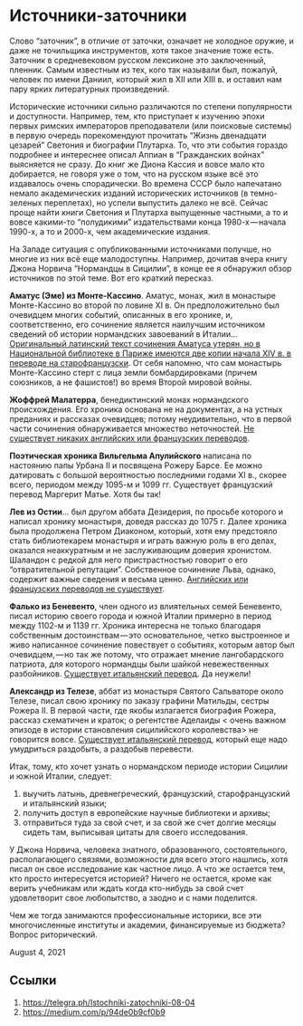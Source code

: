 # Источники-заточники

Слово “заточник”, в отличие от заточки, означает не холодное оружие, и
даже не точильщика инструментов, хотя такое значение тоже есть.
Заточник в средневековом русском лексиконе это заключенный, пленник.
Самым известным из тех, кого так называли был, пожалуй, человек по
имени Даниил, который жил в XII или XIII в. и оставил нам пару ярких
литературных произведений.

Исторические источники сильно различаются по степени популярности и
доступности. Например, тем, кто приступает к изучению эпохи первых
римских императоров преподаватели (или поисковые системы) в первую
очередь порекомендуют прочитать “Жизнь двенадцати цезарей” Светония и
биографии Плутарха. То, что эти события гораздо подробнее и интереснее
описал Аппиан в “Гражданских войнах” выясняется не сразу. До книг же
Диона Кассия и вовсе мало кто добирается, не говоря уже о том, что на
русском языке всё это издавалось очень спорадически. Во времена СССР
было напечатано немало академических изданий исторических источников (в
темно-зеленых переплетах), но успели выпустить далеко не всё. Сейчас
проще найти книги Светония и Плутарха выпущенные частными, а то и вовсе
какими-то “полудикими” издательствами конца 1980-х — начала 1990-х, а
то и 2000-х, чем академические издания.

На Западе ситуация с опубликованными источниками получше, но многие из
них всё еще малодоступны. Например, дочитав вчера книгу Джона Норвича
“Нормандцы в Сицилии”, в конце ее я обнаружил обзор источников по этой
теме. Вот его краткий пересказ.

**Аматус (Эме) из Монте-Кассино**. Аматус, монах, жил в монастыре
Монте-Кассино во второй по ловине ХI в. Он предположительно был
очевидцем многих событий, описанных в его хронике, и, соответственно,
его сочинение является наилучшим источником сведений об истории
нормандских завоеваний в Италии… <u>Оригинальный латинский текст сочинения
Аматуса утерян, но в Национальной библиотеке в Париже имеются две копии
начала XIV в. в переводе на старофранцузски</u>. От себя напомню, что сам
монастырь Монте-Кассино стерт с лица земли бомбардировками (причем
союзников, а не фашистов!) во время Второй мировой войны.

**Жоффрей Малатерра**, бенедиктинский монах нормандского происхождения. Его
хроника основана не на документах, а на устных преданиях и рассказах
очевидцев; потому неудивительно, что в первой части сочинения
обнаруживается множество неточностей. <u>Не существует никаких английских
или французских переводов</u>.

**Поэтическая хроника Вильгельма Апулийского** написана по настоянию папы
Урбана II и посвящена Рожеру Барсе. Ее можно датировать с большой
вероятностью последними годами ХI в., скорее всего, периодом между
1095-м и 1099 гг. Существует французский перевод Маргерит Матье. Хотя
бы так!

**Лев из Остии**… был другом аббата Дезидерия, по просьбе которого и
написал хронику монастыря, доведя рассказ до 1075 г. Далее хроника была
продолжена Петром Диаконом, который, хотя ему предстояло стать
библиотекарем монастыря и играть важную роль в его делах, оказался
неаккуратным и не заслуживающим доверия хронистом. Шаландон с редкой
для него пристрастностью говорит о его “отвратительной репутации”.
Собственное сочинение Льва, однако, содержит важные сведения и весьма
ценно. <u>Английских или французских переводов не существует</u>.

**Фалько из Беневенто**, член одного из влиятельных семей Беневенто, писал
историю своего города и южной Италии примерно в период между 1102-м и
1139 гг. Хроника интересна не только благодаря собственным
достоинствам — это основательное, четко выстроенное и живо написанное
сочинение повествует о событиях, которым автор был очевидцем, — но так
же потому, что отражает мнение лангобардского патриота, для которого
нормандцы были шайкой невежественных разбойников. <u>Существует
итальянский перевод</u>. Да неужели!

**Александр из Телезе**, аббат из монастыря Святого Сальваторе около Телезе,
писал свою хронику по заказу графини Матильды, сестры Рожера II. В
первой части, где якобы излагается биография Рожера, рассказ схематичен
и краток; о регентстве Аделаиды < очень важном эпизоде в истории
становления сицилийского королевства> не говорится вовсе. <u>Существует
итальянский перевод</u>, который еще надо умудриться раздобыть, а раздобыв
перевести.

Итак, тому, кто хочет узнать о нормандском периоде истории Сицилии и
южной Италии, следует:

1. выучить латынь, древнегреческий, французский, старофранцузский и итальянский языки;
2. получить доступ в европейские научные библиотеки и архивы;
3. отправиться туда за свой счет, и за свой же счет долгие месяцы сидеть там, выписывая цитаты для своего исследования.

У Джона Норвича, человека знатного, образованного, состоятельного,
располагающего связями, возможности для всего этого нашлись, хотя писал
он свое исследование как частное лицо. А что же остается тем, кто
просто интересуется историей? Ничего не остается, кроме как верить
учебникам или ждать когда кто-нибудь за свой счет удовлетворит свое
любопытство, а заодно и с нами поделится.

Чем же тогда занимаются профессиональные историки, все эти
многочисленные институты и академии, финансируемые из бюджета? Вопрос
риторический.

<time>August 4, 2021</time>

## Ссылки

1. https://telegra.ph/Istochniki-zatochniki-08-04
3. https://medium.com/p/94de0b9cf0b9
